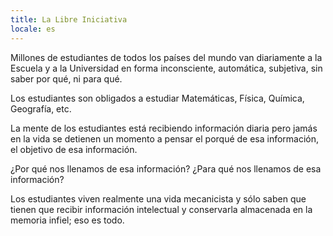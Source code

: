 ```yaml
---
title: La Libre Iniciativa
locale: es
---
```


Millones de estudiantes de todos los países del mundo van diariamente a la Escuela y a la Universidad en forma inconsciente, automática, subjetiva, sin saber por qué, ni para qué.

Los estudiantes son obligados a estudiar Matemáticas, Física, Química, Geografía, etc.

La mente de los estudiantes está recibiendo información diaria pero jamás en la vida se detienen un momento a pensar el porqué de esa información, el objetivo de esa información.

¿Por qué nos llenamos de esa información? ¿Para qué nos llenamos de esa información?

Los estudiantes viven realmente una vida mecanicista y sólo saben que tienen que recibir información intelectual y conservarla almacenada en la memoria infiel; eso es todo.
